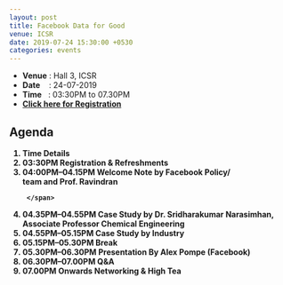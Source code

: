 ```yaml
---
layout: post
title: Facebook Data for Good
venue: ICSR
date: 2019-07-24 15:30:00 +0530
categories: events
---
```

<ul class="mb-5" >
        <li><b>Venue</b> : Hall 3, ICSR</li>
        <li><b>Date</b>&nbsp;&nbsp;&nbsp;  : 24-07-2019</li>
        <li><b>Time</b>&nbsp;&nbsp; : 03:30PM to 07.30PM</li>
        <li><b><a href="https://bit.ly/2Sg2E5F">Click here for Registration</a></li>
</ul>

<h2 class="post-title text-center"> Agenda </h2>
<ol class="publications container mt-4">
  <li class="row">
    <span class="col-5 text-center"><strong> Time </strong> </span>
    <span class="col-25 text-center"><strong> Details</strong> </span>
  </li>
  <li class="row"> 
     <span class="col-5 text-center">
       03:30PM 
       </span>
       <span class="col-25"> Registration & Refreshments 
     </span>
  </li> <li class="row">
     <span class="col-5 text-center">
      04:00PM–04.15PM
       </span> 
       <span class="col-25">
         Welcome Note by Facebook Policy/<br> team and Prof. Ravindran

     </span>
  </li> <li class="row">
     <span class="col-5 text-center">
       04.35PM–04.55PM
       </span> <span class="col-25">  Case Study by Dr. Sridharakumar Narasimhan,<br> Associate Professor
Chemical Engineering
     </span>
  </li> <li class="row">
     <span class="col-5 text-center">
       04.55PM–05.15PM
       </span> <span class="col-25">
        Case Study by Industry  
     </span>
  </li> <li class="row">
     <span class="col-5 text-center">
       05.15PM–05.30PM
       </span> <span class="col-25">
       Break
     </span>
  </li> <li class="row">
     <span class="col-5 text-center">
       05.30PM–06.30PM
       </span> <span class="col-25">
      Presentation By Alex Pompe (Facebook)
     </span>
  </li>
 <li class="row">
     <span class="col-5 text-center">
       06.30PM–07.00PM
       </span> <span class="col-25">
      Q&A
     </span>
  </li>
<li class="row">
     <span class="col-5 text-center">
       07.00PM Onwards
       </span> <span class="col-25">
      Networking & High Tea
     </span>
  </li>


</ol>
<ul>

